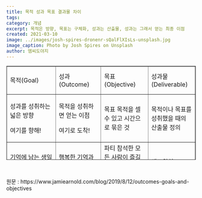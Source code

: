 ```yaml
---
title: 목적 성과 목표 결과물 차이
tags: 
category: 개념
excerpt: 목적은 방향, 목표는 구체화, 성과는 산출물, 성과는 그래서 얻는 최종 이점
created: 2021-03-10
image: ../images/josh-spires-dronenr-sQalFlXIsLs-unsplash.jpg
image_caption: Photo by Josh Spires on Unsplash
author: 엠씨도야지
---
```


<table style="border-collapse: collapse; width: 100%; height: 249px;" border="1"><tbody><tr style="height: 74px;"><td style="width: 25.905%; height: 74px;">목적(Goal)</td><td style="width: 24.095%; height: 74px;">성과(Outcome)</td><td style="width: 25%; height: 74px;">목표(Objective)</td><td style="width: 25%; height: 74px;">성과물(Deliverable)</td></tr><tr style="height: 101px;"><td style="width: 25.905%; height: 101px;">
<p>성과를 성취하는 넓은 방향</p>
<p>여기를 향해!</p></td><td style="width: 24.095%; height: 101px;">
<p>목적을 성취하면 얻는 이점</p>
<p>여기로 도착!</p></td><td style="width: 25%; height: 101px;">목표 목적을 셀 수 있고 시간으로 묶은 것</td><td style="width: 25%; height: 101px;">목적이나 목표를 성취했을 때의 산출물 정의</td></tr><tr style="height: 74px;"><td style="width: 25.905%; height: 74px;">기억에 남는 생일 파티를 준비</td><td style="width: 24.095%; height: 74px;">행복한 기억과 꽉 찬 위</td><td style="width: 25%; height: 74px;">파티 참석한 모든 사람이 즐길 수 있는 샌드위치 20인분</td><td style="width: 25%; height: 74px;">샌드위치</td></tr></tbody></table>
<p> </p>
<p>원문 : https://www.jamiearnold.com/blog/2019/8/12/outcomes-goals-and-objectives</p>